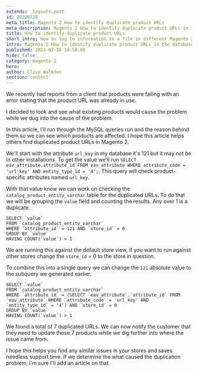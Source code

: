 ```yaml
---
extends: _layouts.post
id: 20220728
meta_title: Magento 2 How to identify duplicate product URLs
meta_description: Magento 2 How to identify duplicate product URLs in the database.
title: How to identify duplicate product URLs
short_intro: How to log to information to a file in different Magento 2.4.x versions
intro: Magento 2 How to identify duplicate product URLs in the database.
published: 2022-07-28 14:50:00
hide: false
category: magento-2
hero:
author: Clive Walkden
section: content
---
```


We recently had reports from a client that products were failing with an error stating that the product URL was already in use.

I decided to look and see what existing products would cause the problem while we dug into the cause of the problem.

In this article, I'll run through the MySQL queries run and the reason behind them so we can see which products are affected. I hope this article helps others find duplicated product URLs in Magento 2.

We'll start with the attribute `url_key` in my database it's 121 but it may not be in other installations. To get the value we'll run `SELECT eav_attribute.attribute_id FROM eav_attribute WHERE attribute_code = 'url_key' AND entity_type_id = '4';`. This query will check product-specific attributes named `url_key`.

With that value know we can work on checking the `catalog_product_entity_varchar` table for the duplicated URLs. To do that we will be grouping the `value` field and counting the results. Any over 1 is a duplicate.

```mysql
SELECT `value`
FROM `catalog_product_entity_varchar`
WHERE `attribute_id` = 121 AND `store_id` = 0
GROUP BY `value`
HAVING COUNT(`value`) > 1
```

We are running this against the default store view, if you want to run against other stores change the `store_id` = 0 to the store in question.

To combine this into a single query we can change the `121` absolute value to the subquery we generated earlier.

```mysql
SELECT `value`
FROM `catalog_product_entity_varchar`
WHERE `attribute_id` = (SELECT `eav_attribute`.`attribute_id` FROM `eav_attribute` WHERE `attribute_code` = 'url_key' AND `entity_type_id` = '4') AND `store_id` = 0
GROUP BY `value`
HAVING COUNT(`value`) > 1
```

We found a total of 7 duplicated URLs. We can now notify the customer that they need to update those 7 products while we dig further into where the issue came from.

I hope this helps you find any similar issues in your stores and saves needless support time. If we determine the what caused the duplication problem, I'm sure I'll add an article on that.
